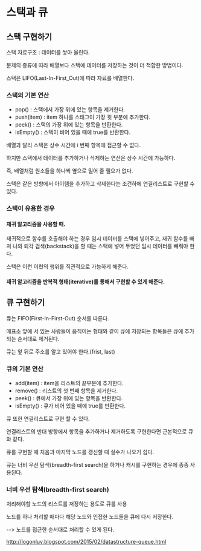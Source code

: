 # 스택과 큐

## 스택 구현하기

스택 자료구조 : 데이터를 쌓아 올린다.

문제의 종류에 따라 배열보다 스택에 데이터를 저장하는 것이 더 적합한 방법이다.

스택은 LIFO(Last-In-First_Out)에 따라 자료를 배열한다.

### 스택의 기본 연산
- pop() : 스택에서 가장 위에 있는 항목을 제거한다.
- push(item) : item 하나를 스태그이 가장 윗 부분에 추가한다.
- peek() : 스택의 가장 위에 있는 항목을 반환한다.
- isEmpty() : 스택이 비어 있을 때에 true를 반환한다.

배열과 달리 스택은 상수 시간에 i 번째 항목에 접근할 수 없다. 

하지만 스택에서 데이터를 추가하거나 삭제하는 연산은 상수 시간에 가능하다.

즉, 배열처럼 원소들을 하나씩 옆으로 밀어 줄 필요가 없다.

스택은 같은 방향에서 아이템을 추가하고 삭제한다는 조건하에 연결리스트로 구현할 수 있다.

### 스택이 유용한 경우

#### 재귀 알고리즘을 사용할 때.

재귀적으로 함수를 호출해야 하는 경우 임시 데이터를 스택에 넣어주고, 재귀 함수를 빠져 나와 퇴각 검색(backstack)을 할 때는
스택에 넣어 두었던 임시 데이터를 빼줘야 한다.

스택은 이런 이련의 행위를 직관적으로 가능하게 해준다.

#### 재귀 알고리즘을 반복적 형태(iterative)를 통해서 구현할 수 있게 해준다. 

## 큐 구현하기 

큐는 FIFO(First-In-First-Out) 순서를 따른다. 

매표소 앞에 서 있는 사람들이 움직이는 형태와 같이 큐에 저장되는 항목들은 큐에 추가되는 순서대로 제거된다.

큐는 앞 뒤로 주소를 알고 있어야 한다.(frist, last)

### 큐의 기본 연산

- add(item) : item을 리스트의 끝부분에 추가한다.
- remove() : 리스트의 첫 번째 항목을 제거한다.
- peek() : 큐에서 가장 위에 있는 항목을 반환한다.
- isEmpty() : 큐가 비어 있을 때에 true를 반환한다.

큐 또한 연결리스트로 구현 할 수 있다.

연결리스트의 반대 방향에서 항목을 추가하거나 제거하도록 구현한다면 근본적으로 큐와 같다.

큐를 구현할 때 처음과 마지막 노드를 갱신할 때 실수가 나오기 쉽다.

큐는 너비 우선 탐색(breadth-first search)을 하거나 캐시를 구현하는 경우에 종종 사용된다.

### 너비 우선 탐색(breadth-first search)

처리해야할 노드의 리스트를 저장하는 용도로 큐를 사용

노드를 하나 처리할 때마다 해당 노드와 인접한 노드들을 큐에 다시 저장한다.

--> 노드를 접근한 순서대로 처리할 수 있게 된다.

http://logonluv.blogspot.com/2015/02/datastructure-queue.html


